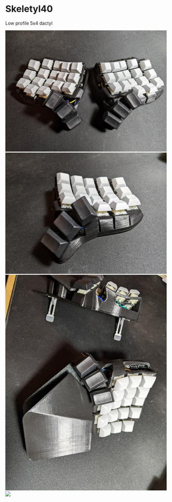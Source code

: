 # Skeletyl40

Low profile 5x4 dactyl

![](pics/1.jpg)
![](pics/2.jpg)
![](pics/3.jpg)
![](pics/4.jpg)
